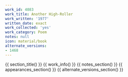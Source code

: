 ```yaml
---
work_id: 4083
work_title: Another High-Roller
work_written: '1977'
written_date: exact
work_collected: 'yes'
work_category: Poem
notes: null
icon: material/book
alternate_versions:
- 1468
---
```


{{ section_title() }}
{{ work_info() }}
{{ notes_section() }}
{{ appearances_section() }}
{{ alternate_versions_section() }}